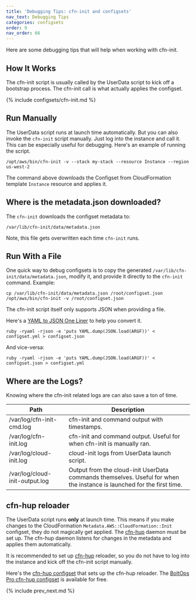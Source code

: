 ```yaml
---
title: 'Debugging Tips: cfn-init and configsets'
nav_text: Debugging Tips
categories: configsets
order: 9
nav_order: 66
---
```


Here are some debugging tips that will help when working with cfn-init.

## How It Works

The cfn-init script is usually called by the UserData script to kick off a bootstrap process.  The cfn-init call is what actually applies the configset.

{% include configsets/cfn-init.md %}

## Run Manually

The UserData script runs at launch time automatically.  But you can also invoke the `cfn-init` script manually. Just log into the instance and call it.  This can be especially useful for debugging. Here's an example of running the script.

    /opt/aws/bin/cfn-init -v --stack my-stack --resource Instance --region us-west-2

The command above downloads the Configset from CloudFormation template `Instance` resource and applies it.

## Where is the metadata.json downloaded?

The `cfn-init` downloads the configset metadata to:

    /var/lib/cfn-init/data/metadata.json

Note, this file gets overwritten each time `cfn-init` runs.

## Run With a File

One quick way to debug configsets is to copy the generated `/var/lib/cfn-init/data/metadata.json`, modify it, and provide it directly to the `cfn-init` command. Example:

    cp /var/lib/cfn-init/data/metadata.json /root/configset.json
    /opt/aws/bin/cfn-init -v /root/configset.json

The cfn-init script itself only supports JSON when providing a file.

Here's a [YAML to JSON One Liner](https://blog.boltops.com/2017/09/16/json-to-yaml-one-liner) to help you convert it.

    ruby -ryaml -rjson -e 'puts YAML.dump(JSON.load(ARGF))' < configset.yml > configset.json

And vice-versa:

    ruby -ryaml -rjson -e 'puts YAML.dump(JSON.load(ARGF))' < configset.json > configset.yml

## Where are the Logs?

Knowing where the cfn-init related logs are can also save a ton of time.

Path | Description
--- | ---
/var/log/cfn-init-cmd.log | cfn-init and command output with timestamps.
/var/log/cfn-init.log | cfn-init and command output. Useful for when cfn-init is manually ran.
/var/log/cloud-init.log | cloud-init logs from UserData launch script.
/var/log/cloud-init-output.log | Output from the cloud-init UserData commands themselves. Useful for when the instance is launched for the first time.

## cfn-hup reloader

The UserData script runs **only** at launch time.  This means if you make changes to the CloudFormation `Metadata.AWS::CloudFormation::Init` configset, they do not magically get applied.  The [cfn-hup](https://docs.aws.amazon.com/AWSCloudFormation/latest/UserGuide/cfn-hup.html) daemon must be set up. The cfn-hup daemon listens for changes in the metadata and applies them automatically.

It is recommended to set up [cfn-hup](https://docs.aws.amazon.com/AWSCloudFormation/latest/UserGuide/cfn-hup.html) reloader, so you do not have to log into the instance and kick off the cfn-init script manually.

Here's the [cfn-hup configset](https://github.com/boltopspro/cfn-hup/blob/master/lib/configset.yml) that sets up the cfn-hup reloader.  The [BoltOps Pro cfn-hup configset](https://github.com/boltopspro/cfn-hup) is available for free.

{% include prev_next.md %}
